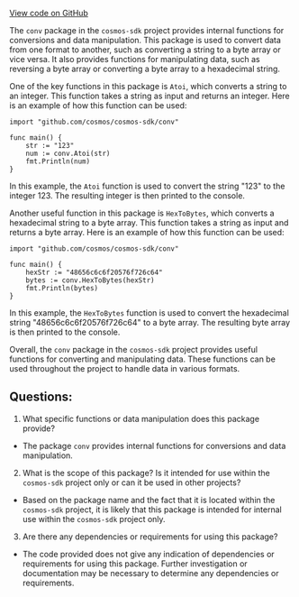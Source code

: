 [View code on GitHub](https://github.com/cosmos/cosmos-sdk.git/internal/conv/doc.go)

The `conv` package in the `cosmos-sdk` project provides internal functions for conversions and data manipulation. This package is used to convert data from one format to another, such as converting a string to a byte array or vice versa. It also provides functions for manipulating data, such as reversing a byte array or converting a byte array to a hexadecimal string.

One of the key functions in this package is `Atoi`, which converts a string to an integer. This function takes a string as input and returns an integer. Here is an example of how this function can be used:

```
import "github.com/cosmos/cosmos-sdk/conv"

func main() {
    str := "123"
    num := conv.Atoi(str)
    fmt.Println(num)
}
```

In this example, the `Atoi` function is used to convert the string "123" to the integer 123. The resulting integer is then printed to the console.

Another useful function in this package is `HexToBytes`, which converts a hexadecimal string to a byte array. This function takes a string as input and returns a byte array. Here is an example of how this function can be used:

```
import "github.com/cosmos/cosmos-sdk/conv"

func main() {
    hexStr := "48656c6c6f20576f726c64"
    bytes := conv.HexToBytes(hexStr)
    fmt.Println(bytes)
}
```

In this example, the `HexToBytes` function is used to convert the hexadecimal string "48656c6c6f20576f726c64" to a byte array. The resulting byte array is then printed to the console.

Overall, the `conv` package in the `cosmos-sdk` project provides useful functions for converting and manipulating data. These functions can be used throughout the project to handle data in various formats.
## Questions: 
 1. What specific functions or data manipulation does this package provide?
- The package `conv` provides internal functions for conversions and data manipulation.

2. What is the scope of this package? Is it intended for use within the `cosmos-sdk` project only or can it be used in other projects?
- Based on the package name and the fact that it is located within the `cosmos-sdk` project, it is likely that this package is intended for internal use within the `cosmos-sdk` project only.

3. Are there any dependencies or requirements for using this package?
- The code provided does not give any indication of dependencies or requirements for using this package. Further investigation or documentation may be necessary to determine any dependencies or requirements.